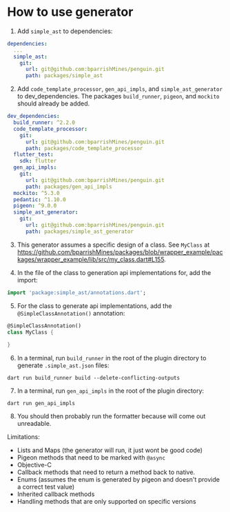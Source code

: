 # How to use generator

1. Add `simple_ast` to dependencies:

```yaml
dependencies:
  ...
  simple_ast:
    git:
      url: git@github.com:bparrishMines/penguin.git
      path: packages/simple_ast
```

2. Add `code_template_processor`, `gen_api_impls`, and `simple_ast_generator` to dev_dependencies.
The packages `build_runner`, `pigeon`, and `mockito` should already be added.

```yaml
dev_dependencies:
  build_runner: ^2.2.0
  code_template_processor:
    git:
      url: git@github.com:bparrishMines/penguin.git
      path: packages/code_template_processor
  flutter_test:
    sdk: flutter
  gen_api_impls:
    git:
      url: git@github.com:bparrishMines/penguin.git
      path: packages/gen_api_impls
  mockito: ^5.3.0
  pedantic: ^1.10.0
  pigeon: ^9.0.0
  simple_ast_generator:
    git:
      url: git@github.com:bparrishMines/penguin.git
      path: packages/simple_ast_generator
```

3. This generator assumes a specific design of a class. See `MyClass` at https://github.com/bparrishMines/packages/blob/wrapper_example/packages/wrapper_example/lib/src/my_class.dart#L155.

4. In the file of the class to generation api implementations for, add the import:

```dart
import 'package:simple_ast/annotations.dart';
```

5. For the class to generate api implementations, add the `@SimpleClassAnnotation()` annotation:

```dart
@SimpleClassAnnotation()
class MyClass {
  
}
```

6. In a terminal, run `build_runner` in the root of the plugin directory to generate `.simple_ast.json` files:

```
dart run build_runner build --delete-conflicting-outputs
```

7. In a terminal, run `gen_api_impls` in the root of the plugin directory:

```
dart run gen_api_impls
```

8. You should then probably run the formatter because will come out unreadable.

Limitations:
* Lists and Maps (the generator will run, it just wont be good code)
* Pigeon methods that need to be marked with `@async`
* Objective-C
* Callback methods that need to return a method back to native.
* Enums (assumes the enum is generated by pigeon and doesn't provide a correct test value)
* Inherited callback methods
* Handling methods that are only supported on specific versions

